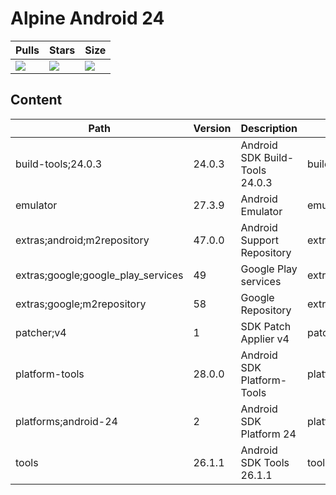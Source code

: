 # Alpine Android 24

| Pulls | Stars | Size |
| ----- | ----- | ---- |
| [![](https://img.shields.io/docker/pulls/alvrme/alpine-android.svg)](https://hub.docker.com/r/alvrme/alpine-android/) | [![](https://img.shields.io/docker/stars/alvrme/alpine-android.svg)](https://hub.docker.com/r/alvrme/alpine-android/) | [![](https://images.microbadger.com/badges/image/alvrme/alpine-android:android-24.svg)](https://microbadger.com/images/alvrme/alpine-android:android-24) |

## Content
Path                               | Version | Description                    | Location
-------                            | ------- | -------                        | -------
build-tools;24.0.3                 | 24.0.3  | Android SDK Build-Tools 24.0.3 | build-tools/24.0.3/
emulator                           | 27.3.9  | Android Emulator               | emulator/
extras;android;m2repository        | 47.0.0  | Android Support Repository     | extras/android/m2repository/
extras;google;google_play_services | 49      | Google Play services           | extras/google/google_play_services/
extras;google;m2repository         | 58      | Google Repository              | extras/google/m2repository/
patcher;v4                         | 1       | SDK Patch Applier v4           | patcher/v4/
platform-tools                     | 28.0.0  | Android SDK Platform-Tools     | platform-tools/
platforms;android-24               | 2       | Android SDK Platform 24        | platforms/android-24/
tools                              | 26.1.1  | Android SDK Tools 26.1.1       | tools/